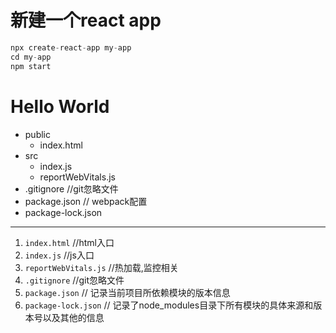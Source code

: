 # 新建一个react app

```jsx
npx create-react-app my-app
cd my-app
npm start
```

# Hello World
* public
  * index.html
* src
  * index.js
  * reportWebVitals.js
* .gitignore //git忽略文件
* package.json // webpack配置
* package-lock.json

***

1. ``index.html`` //html入口
2. ``index.js`` //js入口
3. ``reportWebVitals.js`` //热加载,监控相关
4. ``.gitignore`` //git忽略文件
5. ``package.json`` // 记录当前项目所依赖模块的版本信息
6. ``package-lock.json`` // 记录了node_modules目录下所有模块的具体来源和版本号以及其他的信息
